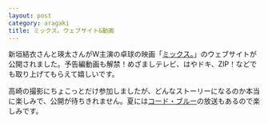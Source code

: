 ```yaml
---
layout: post
category: aragaki
title: ミックス。ウェブサイト&動画
---
```

新垣結衣さんと瑛太さんがW主演の卓球の映画「[ミックス。](http://mix-movie.jp/)」のウェブサイトが公開されました。予告編動画も解禁！めざましテレビ、はやドキ、ZIP！などでも取り上げてもらえて嬉しいです。

高崎の撮影にちょこっとだけ参加しましたが、どんなストーリーになるのか本当に楽しみで、公開が待ちきれません。夏には[コード・ブルー](http://www.fujitv.co.jp/codeblue/)の放送もあるので楽しみです。
